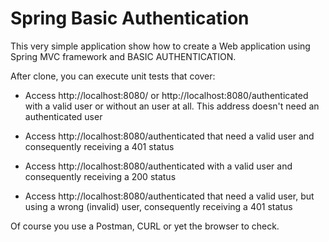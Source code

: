 # Spring Basic Authentication

This very simple application show how to create a Web application 
using Spring MVC framework and BASIC AUTHENTICATION.

After clone, you can execute unit tests that cover:

- Access http://localhost:8080/ or http://localhost:8080/authenticated with
a valid user or without an user at all. This address doesn't need an 
authenticated user

- Access http://localhost:8080/authenticated that need a valid user and
consequently receiving a 401 status 

- Access http://localhost:8080/authenticated with a valid user and
consequently receiving a 200 status

- Access http://localhost:8080/authenticated that need a valid user, 
but using a wrong (invalid) user, consequently receiving a 401 status

Of course you use a Postman, CURL or yet the browser to check.